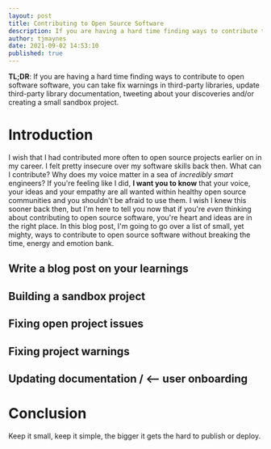 ```yaml
---
layout: post
title: Contributing to Open Source Software
description: If you are having a hard time finding ways to contribute to open software software, you can take fix warnings in third-party libraries, update third-party library documentation, tweeting about your discoveries and/or creating a small sandbox project.
author: tjmaynes
date: 2021-09-02 14:53:10
published: true
---
```

**TL;DR**: If you are having a hard time finding ways to contribute to open software software, you can take fix warnings in third-party libraries, update third-party library documentation, tweeting about your discoveries and/or creating a small sandbox project.

# Introduction

I wish that I had contributed more often to open source projects earlier on in my career. I felt pretty insecure over my software skills back then. What can I contribute? Why does my voice matter in a sea of *incredibly smart* engineers? If you're feeling like I did, **I want you to know** that your voice, your ideas and your empathy are all wanted within healthy open source communities and you shouldn't be afraid to use them. I wish I knew this sooner back then, but I'm here to tell you now that if you're *even* thinking about contributing to open source software, you're heart and ideas are in the right place. In this blog post, I'm going to go over a list of small, yet mighty, ways to contribute to open source software without breaking the time, energy and emotion bank.

## Write a blog post on your learnings



## Building a sandbox project

## Fixing open project issues

## Fixing project warnings

## Updating documentation / <-- user onboarding

# Conclusion

Keep it small, keep it simple, the bigger it gets the hard to publish or deploy.